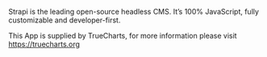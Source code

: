 Strapi is the leading open-source headless CMS. It’s 100% JavaScript, fully customizable and developer-first.

This App is supplied by TrueCharts, for more information please visit https://truecharts.org
